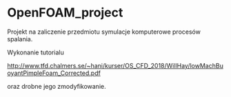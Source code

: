 # OpenFOAM_project

Projekt na zaliczenie przedmiotu symulacje komputerowe procesów spalania.

Wykonanie tutorialu

http://www.tfd.chalmers.se/~hani/kurser/OS_CFD_2018/WillHay/lowMachBuoyantPimpleFoam_Corrected.pdf

oraz drobne jego zmodyfikowanie.
